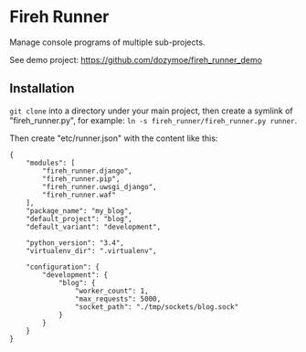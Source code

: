 # Fireh Runner

Manage console programs of multiple sub-projects.

See demo project: https://github.com/dozymoe/fireh_runner_demo


## Installation

`git clone` into a directory under your main project, then create a symlink of
"fireh_runner.py", for example: `ln -s fireh_runner/fireh_runner.py runner`.

Then create "etc/runner.json" with the content like this:

```
{
    "modules": [
        "fireh_runner.django",
        "fireh_runner.pip",
        "fireh_runner.uwsgi_django",
        "fireh_runner.waf"
    ],
    "package_name": "my_blog",
    "default_project": "blog",
    "default_variant": "development",

    "python_version": "3.4",
    "virtualenv_dir": ".virtualenv",

    "configuration": {
        "development": {
            "blog": {
                "worker_count": 1,
                "max_requests": 5000,
                "socket_path": "./tmp/sockets/blog.sock"
            }
        }
    }
}
```
